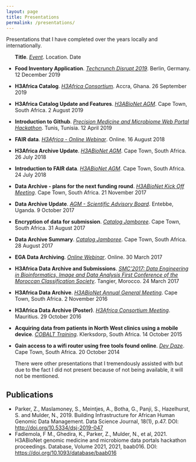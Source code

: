 ```yaml
---
layout: page
title: Presentations
permalink: /presentations/
---
```

Presentations that I have completed over the years locally and internationally.

<section class="list">
<ul>
  <strong>Title</strong>. <em><u>Event</u></em>. Location. Date
    
  <li><p><strong>Food Inventory Application</strong>. <em><u>Techcrunch Disrupt 2019</u></em>. Berlin, Germany. 12 December 2019</p></li>
  <li><p><strong>H3Africa Catalog</strong>. <em><u>H3Africa Consortium</u></em>. Accra, Ghana. 26 September 2019</p></li>
  <li><p><strong>H3Africa Catalog Update and Features</strong>. <em><u>H3ABioNet AGM</u></em>. Cape Town, South Africa. 2 August 2019</p></li>
  <li><p><strong>Introduction to Github</strong>. <em><u>Precision Medicine and Microbiome Web Portal Hackathon</u></em>. Tunis, Tunisia. 12 April 2019</p></li>
  <li><p><strong>FAIR data</strong>. <em><u>H3Africa - Online Webinar</u></em>. Online. 16 August 2018</p></li>
  <li><p><strong>H3Africa Archive Update</strong>. <em><u>H3ABioNet AGM</u></em>. Cape Town, South Africa. 26 July 2018</p></li>
  <li><p><strong>Introduction to FAIR data</strong>. <em><u>H3ABioNet AGM</u></em>. Cape Town, South Africa. 24 July 2018</p></li>

  <li><p><strong>Data Archive - plans for the next funding round</strong>. <em><u>H3ABioNet Kick Off Meeting</u></em>. Cape Town, South Africa. 21 November 2017</p></li>
  <li><p><strong>Data Archive Update</strong>. <em><u>AGM - Scientific Advisory Board</u></em>. Entebbe, Uganda. 9 October 2017</p></li>
  <li><p><strong>Encryption of data for submission</strong>. <em><u>Catalog Jamboree</u></em>. Cape Town, South Africa. 31 August 2017</p></li>
  <li><p><strong>Data Archive Summary</strong>. <em><u>Catalog Jamboree</u></em>. Cape Town, South Africa. 28 August 2017</p></li>
  <li><p><strong>EGA Data Archiving</strong>. <em><u>Online Webinar</u></em>. Online. 30 March 2017</p></li>
  <li><p><strong>H3Africa Data Archive and Submissions</strong>. <em><u>SMC'2017: Data Engineering in Bioinformatics, Image and Data Analysis First Conference of the Moroccan Classification Society</u></em>. Tangier, Morocco. 24 March 2017</p></li>

  <li><p><strong>H3Africa Data Archive</strong>. <em><u>H3ABioNet Annual General Meeting</u></em>. Cape Town, South Africa. 2 November 2016</p></li>
  <li><p><strong>H3Africa Data Archive (Poster)</strong>. <em><u>H3Africa Consortium Meeting</u></em>. Mauritius. 29 October 2016</p></li>
  <li><p><strong>Acquiring data from patients in North West clinics using a mobile device</strong>. <em><u>COBALT Training</u></em>. Klerksdorp, South Africa. 14 October 2015</p></li>
  <li><p><strong>Gain access to a wifi router using free tools found online</strong>. <em><u>Dev Daze</u></em>. Cape Town, South Africa. 20 October 2014</p></li>

There were other presentations that I tremendously assisted with but due to the fact I did not present because of not being available, it will not be mentioned.

</ul>
</section>

<h2>Publications</h2>
<ul>
  <li>
  Parker, Z., Maslamoney, S., Meintjes, A., Botha, G., Panji, S., Hazelhurst, S. and Mulder, N., 2019. Building Infrastructure for African Human Genomic Data Management. Data Science Journal, 18(1), p.47. DOI: <a href="http://doi.org/10.5334/dsj-2019-047">http://doi.org/10.5334/dsj-2019-047</a>
  </li>
  <li>
  Fadlemola, F M., Ghedira, K., Parker, Z., Mulder, N., et al, 2021. H3ABioNet genomic medicine and microbiome data portals hackathon proceedings. Database, Volume 2021, 2021, baab016. DOI: <a href="https://doi.org/10.1093/database/baab016">https://doi.org/10.1093/database/baab016</a>
  </li>
</ul>

